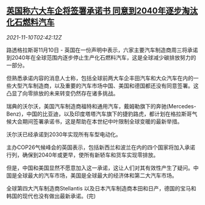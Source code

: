 <!--1636513262000-->
[英国称六大车企将签署承诺书 同意到2040年逐步淘汰化石燃料汽车](https://cn.reuters.com/article/uk-automakers-phasing-out-fossil-fuel-11-idCNKBS2HV08G)
------

<div><i>2021-11-10T02:42:12Z</i></div><p>路透格拉斯哥11月10日 - 英国在一份声明中表示，六家主要汽车制造商周三将承诺到2040年在全球范围内逐步停止生产化石燃料汽车，这是全球减少碳排放努力的一部分。</p><p>但熟悉承诺内容的消息人士称，包括全球前两大车企丰田汽车和大众汽车在内的一些大型汽车制造商，以及重要的汽车市场中国、美国和德国都还没有同意签署。这凸显了向零排放的未来转变仍然存在诸多挑战。</p><p>瑞典的沃尔沃，美国汽车制造商福特和通用汽车，戴姆勒旗下的奔驰(Mercedes-Benz)，中国的比亚迪，以及印度塔塔汽车旗下的捷豹路虎，都计划在格拉斯哥气候大会期间签署承诺书，这是帮助在本世纪中叶限制全球变暖的最新举措。</p><p>沃尔沃已经承诺到2030年实现所有车型电动化。</p><p>主办COP26气候峰会的英国表示，包括新西兰和波兰在内的四个国家将加入承诺行列，确保到2040年或更早，使所有新轿车和货车实现零排放。</p><p>但是，中国和美国显然不愿意加入这一承诺，这让人们对其有效性产生了疑问。中国是全球最大的汽车市场，美国是全球最大的经济体和第二大汽车市场。</p><p>全球第四大汽车制造商Stellantis 以及日本汽车制造商本田和日产，德国的宝马和韩国的现代也没有做出最新承诺。(完)</p>
